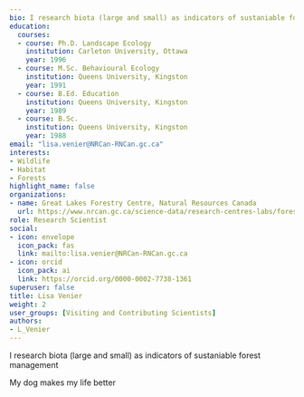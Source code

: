 ```yaml
--- 
bio: I research biota (large and small) as indicators of sustaniable forest management
education:
  courses:
  - course: Ph.D. Landscape Ecology
    institution: Carleton University, Ottawa
    year: 1996
  - course: M.Sc. Behavioural Ecology
    institution: Queens University, Kingston
    year: 1991
  - course: B.Ed. Education
    institution: Queens University, Kingston
    year: 1989
  - course: B.Sc.
    institution: Queens University, Kingston
    year: 1988
email: "lisa.venier@NRCan-RNCan.gc.ca"
interests:
- Wildlife
- Habitat
- Forests
highlight_name: false
organizations:
- name: Great Lakes Forestry Centre, Natural Resources Canada
  url: https://www.nrcan.gc.ca/science-data/research-centres-labs/forestry-research-centres/great-lakes-forestry-centre/13459
role: Research Scientist
social:
- icon: envelope
  icon_pack: fas
  link: mailto:lisa.venier@NRCan-RNCan.gc.ca
- icon: orcid
  icon_pack: ai
  link: https://orcid.org/0000-0002-7738-1361
superuser: false
title: Lisa Venier
weight: 2
user_groups: [Visiting and Contributing Scientists]
authors:
- L_Venier
---
```




I research biota (large and small) as indicators of sustaniable forest management

My dog makes my life better


